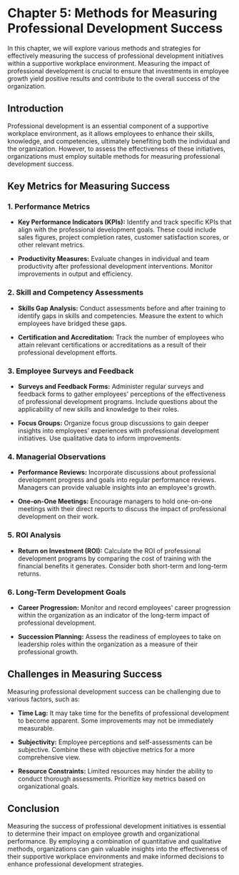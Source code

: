 Chapter 5: Methods for Measuring Professional Development Success
=================================================================

In this chapter, we will explore various methods and strategies for effectively measuring the success of professional development initiatives within a supportive workplace environment. Measuring the impact of professional development is crucial to ensure that investments in employee growth yield positive results and contribute to the overall success of the organization.

Introduction
------------

Professional development is an essential component of a supportive workplace environment, as it allows employees to enhance their skills, knowledge, and competencies, ultimately benefiting both the individual and the organization. However, to assess the effectiveness of these initiatives, organizations must employ suitable methods for measuring professional development success.

Key Metrics for Measuring Success
---------------------------------

### 1. **Performance Metrics**

* **Key Performance Indicators (KPIs):** Identify and track specific KPIs that align with the professional development goals. These could include sales figures, project completion rates, customer satisfaction scores, or other relevant metrics.

* **Productivity Measures:** Evaluate changes in individual and team productivity after professional development interventions. Monitor improvements in output and efficiency.

### 2. **Skill and Competency Assessments**

* **Skills Gap Analysis:** Conduct assessments before and after training to identify gaps in skills and competencies. Measure the extent to which employees have bridged these gaps.

* **Certification and Accreditation:** Track the number of employees who attain relevant certifications or accreditations as a result of their professional development efforts.

### 3. **Employee Surveys and Feedback**

* **Surveys and Feedback Forms:** Administer regular surveys and feedback forms to gather employees' perceptions of the effectiveness of professional development programs. Include questions about the applicability of new skills and knowledge to their roles.

* **Focus Groups:** Organize focus group discussions to gain deeper insights into employees' experiences with professional development initiatives. Use qualitative data to inform improvements.

### 4. **Managerial Observations**

* **Performance Reviews:** Incorporate discussions about professional development progress and goals into regular performance reviews. Managers can provide valuable insights into an employee's growth.

* **One-on-One Meetings:** Encourage managers to hold one-on-one meetings with their direct reports to discuss the impact of professional development on their work.

### 5. **ROI Analysis**

* **Return on Investment (ROI):** Calculate the ROI of professional development programs by comparing the cost of training with the financial benefits it generates. Consider both short-term and long-term returns.

### 6. **Long-Term Development Goals**

* **Career Progression:** Monitor and record employees' career progression within the organization as an indicator of the long-term impact of professional development.

* **Succession Planning:** Assess the readiness of employees to take on leadership roles within the organization as a measure of their professional growth.

Challenges in Measuring Success
-------------------------------

Measuring professional development success can be challenging due to various factors, such as:

* **Time Lag:** It may take time for the benefits of professional development to become apparent. Some improvements may not be immediately measurable.

* **Subjectivity:** Employee perceptions and self-assessments can be subjective. Combine these with objective metrics for a more comprehensive view.

* **Resource Constraints:** Limited resources may hinder the ability to conduct thorough assessments. Prioritize key metrics based on organizational goals.

Conclusion
----------

Measuring the success of professional development initiatives is essential to determine their impact on employee growth and organizational performance. By employing a combination of quantitative and qualitative methods, organizations can gain valuable insights into the effectiveness of their supportive workplace environments and make informed decisions to enhance professional development strategies.
